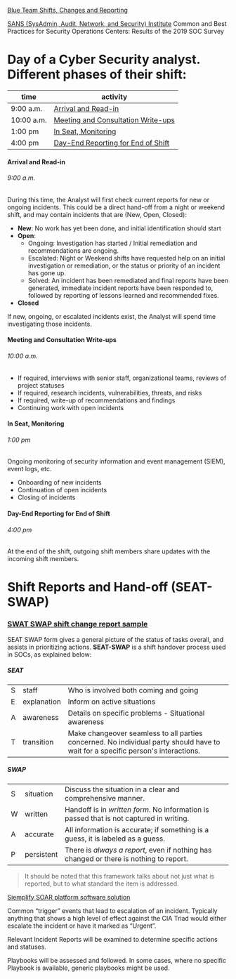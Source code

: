 [Blue Team Shifts, Changes and Reporting](https://web.compass.lighthouselabs.ca/p/cyber/days/w04d1/activities/2954)


[SANS (SysAdmin, Audit, Network, and Security) Institute](https://www.sans.org/media/analyst-program/common-practices-security-operations-centers-results-2019-soc-survey-39060.p)
Common and Best Practices for Security Operations Centers: Results of the 2019 SOC Survey

# Day of a Cyber Security analyst. Different phases of their shift:
| time | activity |
|-|-------|
| 9:00 a.m. | [Arrival and Read-in](#arrival-and-read-in) |
| 10:00 a.m. | [Meeting and Consultation Write-ups](#meeting-and-consultation-write-ups) |
| 1:00 pm | [In Seat, Monitoring](#in-seat-monitoring) |
| 4:00 pm | [Day-End Reporting for End of Shift](#day-end-reporting-for-end-of-shift) | 

#### Arrival and Read-in 
###### 9:00 a.m.
During this time, the Analyst will first check current reports for new or ongoing incidents.
This could be a direct hand-off from a night or weekend shift, and may contain incidents that are (New, Open, Closed):

- **New**: No work has yet been done, and initial identification should start
- **Open**:
    - Ongoing: Investigation has started / Initial remediation and recommendations are ongoing.
    - Escalated: Night or Weekend shifts have requested help on an initial investigation or remediation, or the status or priority of an incident has gone up.
    - Solved: An incident has been remediated and final reports have been generated, immediate incident reports have been responded to, followed by reporting of lessons learned and recommended fixes.
- **Closed**

If new, ongoing, or escalated incidents exist, the Analyst will spend time investigating those incidents.

#### Meeting and Consultation Write-ups
###### 10:00 a.m.
- If required, interviews with senior staff, organizational teams, reviews of project statuses
- If required, research incidents, vulnerabilities, threats, and risks
- If required, write-up of recommendations and findings
- Continuing work with open incidents

#### In Seat, Monitoring
###### 1:00 pm
Ongoing monitoring of security information and event management (SIEM), event logs, etc.
- Onboarding of new incidents
- Continuation of open incidents
- Closing of incidents

#### Day-End Reporting for End of Shift
###### 4:00 pm 
At the end of the shift, outgoing shift members share updates with the incoming shift members.


# Shift Reports and Hand-off (SEAT-SWAP)
### [SWAT SWAP shift change report sample](https://github.com/FredericGariepy/LighthouseLabs/blob/main/PKM/W4/D1/Blue%20Team/SEAT-SWAP%20%5Bshift%20change%20report%5D.md)
SEAT SWAP form gives a general picture of the status of tasks overall, and assists in prioritizing actions. 
**SEAT-SWAP** is a shift handover process used in SOCs, as explained below: 

##### SEAT
||||
|-|--|-----|
|S|staff | Who is involved both coming and going|
|E|explanation | Inform on active situations|
|A|awareness | Details on specific problems - Situational awareness |
|T|transition | Make changeover seamless to all parties concerned. No individual party should have to wait for a specific person's interactions.|

##### SWAP
||||
|-|--|-----|
|S|situation | Discuss the situation in a clear and comprehensive manner.|
|W|written | Handoff is in *written form*. No information is passed that is not captured in writing.|
|A|accurate | All information is accurate; if something is a guess, it is labeled as a guess.|
|P|persistent | There is *always a report*, even if nothing has changed or there is nothing to report.|

> It should be noted that this framework talks about not just what is reported, but to what standard the item is addressed.

[Siemplify SOAR platform software solution](https://www.youtube.com/watch?v=xmusgGAxeWs&feature=youtu.be)

Common “trigger” events that lead to escalation of an incident.
Typically anything that shows a high level of effect against the CIA Triad would either escalate the incident or have it marked as “Urgent”.

Relevant Incident Reports will be examined to determine specific actions and statuses.

Playbooks will be assessed and followed. In some cases, where no specific Playbook is available, generic playbooks might be used. 




